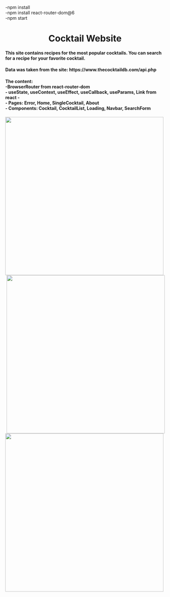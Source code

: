 -npm install 
</br>
-npm install react-router-dom@6 
</br>
-npm start



<h1 align="center">Cocktail Website</h1>

<h4>This site contains recipes for the most popular cocktails.
You can search for a recipe for your favorite cocktail.</h4>

<h4>Data was taken from the site: https://www.thecocktaildb.com/api.php </h4>

<h4> The content:
  </br>
   -BrowserRouter from react-router-dom
  </br>
  - useState, useContext, useEffect, useCallback, useParams, Link from react
  - </br>
  - Pages: Error, Home, SingleCocktail, About 
  </br>
  - Components: Cocktail, CocktailList, Loading, Navbar, SearchForm
</h4>


<img align="left"  width="500" src="https://markovicmaja.files.wordpress.com/2023/02/sli1.jpg?w=1024">
</br>
<div>
  
<img align="right"  width="500" src="https://markovicmaja.files.wordpress.com/2023/02/sli.jpg?w=1024">
</div>
<img align="left"  width="500" src="https://markovicmaja.files.wordpress.com/2023/02/sli2.jpg?w=1024">
